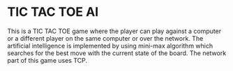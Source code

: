 # TIC TAC TOE AI

This is a TIC TAC TOE game where the player can play against a computer or a different player on the same computer or over the network.
The artificial intelligence is implemented by using mini-max algorithm which searches for the best move with the current state of the board. The network part of this game uses TCP.
